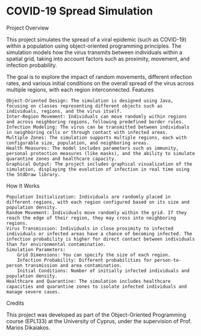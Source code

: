 # COVID-19 Spread Simulation
Project Overview

This project simulates the spread of a viral epidemic (such as COVID-19) within a population using object-oriented programming principles. The simulation models how the virus transmits between individuals within a spatial grid, taking into account factors such as proximity, movement, and infection probability.

The goal is to explore the impact of random movements, different infection rates, and various initial conditions on the overall spread of the virus across multiple regions, with each region interconnected.
Features

    Object-Oriented Design: The simulation is designed using Java, focusing on classes representing different objects such as individuals, regions, and the virus itself.
    Inter-Region Movement: Individuals can move randomly within regions and across neighboring regions, following predefined border rules.
    Infection Modeling: The virus can be transmitted between individuals in neighboring cells or through contact with infected areas.
    Multiple Zones: The simulation supports multiple regions, each with configurable size, population, and neighboring areas.
    Health Measures: The model includes parameters such as immunity, personal protection measures (like masks), and the ability to simulate quarantine zones and healthcare capacity.
    Graphical Output: The project includes graphical visualization of the simulation, displaying the evolution of infection in real time using the StdDraw library.

How It Works

    Population Initialization: Individuals are randomly placed in different regions, with each region configured based on its size and population density.
    Random Movement: Individuals move randomly within the grid. If they reach the edge of their region, they may cross into neighboring regions.
    Virus Transmission: Individuals in close proximity to infected individuals or infected areas have a chance of becoming infected. The infection probability is higher for direct contact between individuals than for environmental contamination.
    Simulation Parameters:
        Grid Dimensions: You can specify the size of each region.
        Infection Probability: Different probabilities for person-to-person transmission and area contamination.
        Initial Conditions: Number of initially infected individuals and population density.
    Healthcare and Quarantine: The simulation includes healthcare capacities and quarantine zones to isolate infected individuals and manage severe cases.

Credits

This project was developed as part of the Object-Oriented Programming course (EPL133) at the University of Cyprus, under the supervision of Prof. Marios Dikaiakos.
